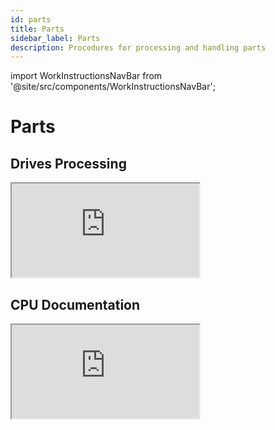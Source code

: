 ```yaml
---
id: parts
title: Parts
sidebar_label: Parts
description: Procedures for processing and handling parts
---
```

import WorkInstructionsNavBar from '@site/src/components/WorkInstructionsNavBar';

<WorkInstructionsNavBar />

# Parts

## Drives Processing

<iframe 
  src="https://docs.google.com/document/d/1zkyYae-pu-9GcP_DrmVOd2AACaCGOsPXSW9MH4acC5I/preview"
  style={{width: '100%', height: '800px', border: 'none'}}
></iframe>

## CPU Documentation

<iframe 
  src="https://docs.google.com/document/d/e/2PACX-1vQECXPc-EKPCpkCjQdxd-nmzAv8ILuwDXHMAFXwk2NpH8RjcYbJLFv1bQILG456t_XgTVLdDF0Hu5Tv/pub?embedded=true"
  style={{width: '100%', height: '800px', border: 'none'}}
></iframe>

